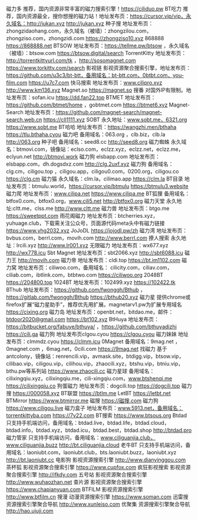 磁力多 推荐，国内资源非常丰富的磁力搜索引擎！https://ciliduo.pw
BT吃力 推荐，国内资源最全，搜你想搜的磁力站！地址发布页：https://cursor.vip/vip，永久域名：http://jukan.xyz http://jukan.xyz
种子搜        地址发布页：zhongzidaohang.com，永久域名（被墙）：zhongzilou.com，zhongziso.com，zhongzidi.com        https://zhongziso10.xyz
868888                https://868888.net
BTSOW        地址发布页：https://tellme.pw/btsow ，永久域名（被墙）：btsow.com        https://btsow.digital/search
TorrentKitty        地址发布页：http://torrentkittyurl.com/tk ，http://sosomagnet.com        https://www.torkitty.com/search
影视链        影视资源聚合搜索引擎，地址发布页：https://github.com/u3c3/bt-btt，备用域名：bt-btt.com，0btbt.com，you-film.com        https://u7c7.com
快马搜索        地址发布页：www.cilipro.xyz        http://www.km136.xyz
Magnet.so                https://magnet.so
搜番        对国外IP有限制。地址发布页：sofan.icu        https://dd.fan22.top
BTMET        地址发布页：https://github.com/btmet/home ，gobtmet.com        https://btmet6.xyz
Magnet-Search        地址发布页：https://github.com/magnet-search/magnet-search.web.cn        https://cll1111.xyz
SOBT        永久地址：www.sobt.me，6321.org        https://www.sobt.me
BT哈哈        地址发布页：https://wangzhi.men/bthaha        https://tlu.bthaha.cyou
磁力吧        备用域名：063.org ，clb.biz，clb.la        http://063.org
种子吧        备用域名：seed8.cc        http://seed8.org
磁力蜘蛛        永久域名：btmovi.com，镜像站：eclso.com，eclzz.xyz，eclzz.net，eclzz.me，eclyun.net        http://btmovi.work
磁力狗 elsbapp.com        地址发布页：elsbapp.com，dh.dogsdxz.com        http://clg.2uxf.xyz
磁力狗        备用域名：clg.cm，ciligou.top ，ciligou.app，ciligou0.com，0200.org，ciligou.co        https://clg.cm
磁力猫        永久域名：clm.la，cilimao.app        https://clm.la
BT目录        地址发布页：btmulu.world，https://cursor.vip/btmulu        https://btmulu3.website
磁力爬        地址发布页：www.cilipa.net        https://www.cilipa.me
BT狐狸        备用域名：btfox0.com，btfox0.org，www.cili5.net        http://btfox0.org
磁力天堂        永久地址:cltt.me，clss.me        http://www.cltt.me
磁力兽        地址发布页：btgo.me        https://sweetppt.com
雨花阁磁力        地址发布页：btcherries.xyz，yuhuage.club，下载需关注公众号，页面源代码meta头中有磁力链接        https://www.yhg2032.xyz
JoJoDL                https://jojodl.pw/zh
磁力湾        地址发布页：bvbus.com，berrl.com，movih.com        http://www.berrl.com
撩人搜索        永久地址：lrcili.xyz        http://www.lr001.xyz
无限磁力        地址发布页：wx677.xyz        http://wx778.icu
Sbt Magnet        地址发布页：sbt2066.xyz        http://sbt6088.icu
磁力王                http://movih.com
磁力帝        地址发布页：cldi.top        https://bt.im1102.com
磁力窝        地址发布页：ciliwoo.com，备用域名： cilicity.com，ciliav.com，ciliab.com，ibtlink.com，btbtwo.com        https://ciliwoo.org
2048BT                https://204800.top
1024BT        地址发布页：102499.xyz        https://102422.tk
BThub        地址发布页：https://github.com/fwonggh/Bthub ，https://gitlab.com/fwonggh/Bthub        https://bthub20.xyz
磁力星        提供chrome或firefox扩展“磁力星助手”，推荐优先用扩展。magnetarv1.pw为扩展专用域名        https://cixing.org
磁力岛        地址发布页：openbt.net，bitdao.me，邮件：btdoor2020@gmail.com        https://bt102.xyz
BtHuya        地址发布页：https://bitbucket.org/fabuye/bthuya/ ，https://github.com/bthuyadizhi        https://cili.ga
磁力狗        地址发布页clgou.cyou        https://clgou.cyou
磁力妹妹        地址发布页：clmmdz.cyou        https://clmm.icu
0Magnet        备用域名：9mag.net ，0magnet.com ，6mag.net，0cili.com        https://9mag.net
找磁力        基于antcolony，镜像站：renrencili.vip，avmask.site，btdigg.vip，btsow.vip，cilibao.vip，ciligou.vip，cilihou.vip，zhaocili.xyz，btshu.vip，btniu.vip，bthu.pw等系列站        https://www.zhaocili.cc
磁力星球        备用域名：cilixingqiu.xyz，cilixingqiu.me，cili-xingqiu.com，www.btshenqi.me        https://cilixingqiu.co
狗蛋磁力        地址发布页：dogcili.top        https://dogcili.top
磁力搜                https://000058.xyz
BT联盟                https://btlm.me
LetBT                https://letbt.net
BTMirror                https://www.btmirror.me
磁搜                https://磁搜.com
磁力狗                https://www.ciligou.live
磁力盒子        地址发布页：www.5913.net，备用域名：torrentkittyba.com        https://7v22.com
BT搜索                https://www.btsous.org
Btdad        只支持手机端访问，备用域名：btdad.live，btdad.life，btdad.cloud，btdad.info，btdad.xyz，btdad.icu，btdad.best，btdad.shop        http://btdad.pro
磁力管家        只支持手机端访问，备用域名：www.ciliguanjia.club，www.ciliguanjia.buzz        http://bt.ciliguanjia.cloud
老牛BT        只支持手机端访问，备用域名：laoniubt.com，laoniubt.club，bts.laoniubt.buzz，laoniubt.xyz        http://bt.laoniubt.cc
电影狗        影视资源搜索引擎        http://www.dianyinggou.com
茶杯狐        影视资源聚合搜索引擎        https://www.cupfox.com
疯狂影视搜索        影视资源聚合搜索引擎        http://ifkdy.com
五号站        影视资源聚合搜索引擎        http://www.wuhaozhan.net
查片源        影视资源聚合搜索引擎        https://www.chapianyuan.com
BTFILM        影视资源搜索引擎        http://www.btfilm.cn
搜漫        动漫资源搜索引擎        https://www.soman.com
迅雷搜        资源搜索引擎聚合导航        http://www.xunleiso.com
优聚集        资源搜索引擎聚合导航        http://hao.ujuji.com